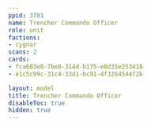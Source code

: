 ```yaml
---
ppid: 3781
name: Trencher Commando Officer
role: unit
factions:
- cygnar
scans: 2
cards:
- fca603e0-7be0-314d-b175-e0d35e253418
- e1c5c99c-31c4-33d1-bc91-4f3264544f2b

layout: model
title: Trencher Commando Officer
disableToc: true
hidden: true
---
```

